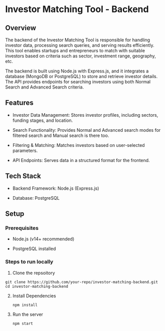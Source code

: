# Investor Matching Tool - Backend

## Overview

The backend of the Investor Matching Tool is responsible for handling investor data, processing search queries, and serving results efficiently. This tool enables startups and entrepreneurs to match with suitable investors based on criteria such as sector, investment range, geography, etc.

The backend is built using Node.js with Express.js, and it integrates a database (MongoDB or PostgreSQL) to store and retrieve investor details. The API provides endpoints for searching investors using both Normal Search and Advanced Search criteria.

## Features

- Investor Data Management: Stores investor profiles, including sectors, funding stages, and location.

- Search Functionality: Provides Normal and Advanced search modes for filtered search and Manual search is there too.

- Filtering & Matching: Matches investors based on user-selected parameters.

- API Endpoints: Serves data in a structured format for the frontend.

## Tech Stack

- Backend Framework: Node.js (Express.js)

- Database: PostgreSQL

## Setup

### Prerequisites

- Node.js (v14+ recommended)

- PostgreSQL installed

### Steps to run locally

1. Clone the repsoitory
   
  `git clone https://github.com/your-repo/investor-matching-backend.git
cd investor-matching-backend`

2. Install Dependencies

   `npm install`
   
3. Run the server

   `npm start`

